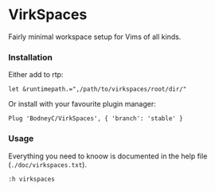 VirkSpaces
==========

Fairly minimal workspace setup for Vims of all kinds.

### Installation

Either add to rtp:

    let &runtimepath.=",/path/to/virkspaces/root/dir/"

Or install with your favourite plugin manager:

    Plug 'BodneyC/VirkSpaces', { 'branch': 'stable' }

### Usage

Everything you need to knoow is documented in the help file (`./doc/virkspaces.txt`).

    :h virkspaces
